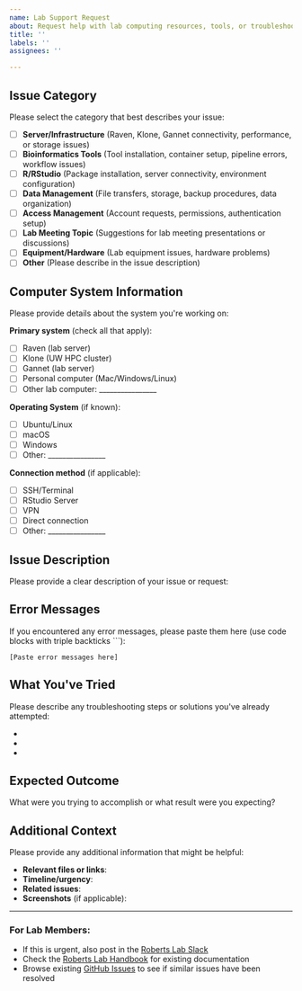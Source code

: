 ```yaml
---
name: Lab Support Request
about: Request help with lab computing resources, tools, or troubleshooting
title: ''
labels: ''
assignees: ''

---
```


## Issue Category
Please select the category that best describes your issue:

- [ ] **Server/Infrastructure** (Raven, Klone, Gannet connectivity, performance, or storage issues)
- [ ] **Bioinformatics Tools** (Tool installation, container setup, pipeline errors, workflow issues)  
- [ ] **R/RStudio** (Package installation, server connectivity, environment configuration)
- [ ] **Data Management** (File transfers, storage, backup procedures, data organization)
- [ ] **Access Management** (Account requests, permissions, authentication setup)
- [ ] **Lab Meeting Topic** (Suggestions for lab meeting presentations or discussions)
- [ ] **Equipment/Hardware** (Lab equipment issues, hardware problems)
- [ ] **Other** (Please describe in the issue description)

## Computer System Information
Please provide details about the system you're working on:

**Primary system** (check all that apply):
- [ ] Raven (lab server)
- [ ] Klone (UW HPC cluster)
- [ ] Gannet (lab server)
- [ ] Personal computer (Mac/Windows/Linux)
- [ ] Other lab computer: ________________

**Operating System** (if known):
- [ ] Ubuntu/Linux
- [ ] macOS  
- [ ] Windows
- [ ] Other: ________________

**Connection method** (if applicable):
- [ ] SSH/Terminal
- [ ] RStudio Server
- [ ] VPN
- [ ] Direct connection
- [ ] Other: ________________

## Issue Description
Please provide a clear description of your issue or request:


## Error Messages
If you encountered any error messages, please paste them here (use code blocks with triple backticks ```):

```
[Paste error messages here]
```

## What You've Tried
Please describe any troubleshooting steps or solutions you've already attempted:

- 
- 
- 

## Expected Outcome
What were you trying to accomplish or what result were you expecting?


## Additional Context
Please provide any additional information that might be helpful:

- **Relevant files or links**: 
- **Timeline/urgency**: 
- **Related issues**: 
- **Screenshots** (if applicable): 

---

### For Lab Members:
- If this is urgent, also post in the [Roberts Lab Slack](https://genefish.slack.com)
- Check the [Roberts Lab Handbook](https://robertslab.github.io/resources/) for existing documentation
- Browse existing [GitHub Issues](https://github.com/RobertsLab/resources/issues) to see if similar issues have been resolved